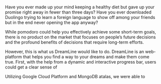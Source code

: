 ﻿Have you ever made up your mind keeping a healthy diet but gave up your promise right away in fewer than three days? Have you ever downloaded Duolingo trying to learn a foreign language to show off among your friends but in the end never opening the app anyway?

While pomodoro could help you effectively achieve some short-term goals, there is no product on the market that focuses on people’s future decisions and the profound benefits of decisions that require long-term efforts. 

However, this is what us DreamLine would like to do. DreamLine is an web-platform that helps you find a way to your dreams and make them come true. First, with the help from a dynamic and interactive progress bar, users could get a clear sense of  


Utilizing Google Cloud Platform and MongoDB atalas, we were able to 

